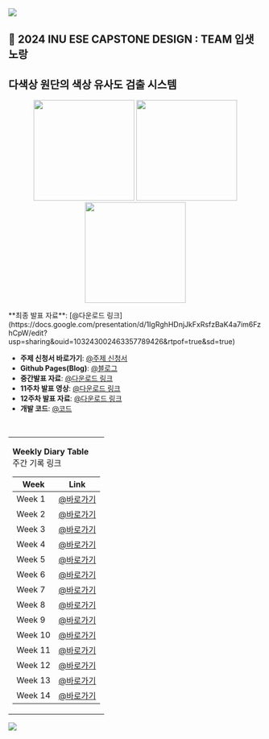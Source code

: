 
<img src="https://capsule-render.vercel.app/api?type=waving&color=BDBDC8&height=150&section=header" />

## 👋 2024 INU ESE CAPSTONE DESIGN : TEAM 입샛노랑 
##    다색상 원단의 색상 유사도 검출 시스템
<p align="center">
  <img src="https://github.com/user-attachments/assets/4aac00cb-9dd6-4367-ac62-635e9cbb6b8e" width="200" height="200">
  <img src="https://github.com/user-attachments/assets/48223819-0feb-4bd8-a580-ab8a3ef8e994" width="200" height="200">
  <img src="https://github.com/user-attachments/assets/0610e40d-d4b9-48ab-b9b0-40b7814f2353" width="200" height="200">
</p>
**최종 발표 자료**: [@다운로드 링크](https://docs.google.com/presentation/d/1IgRghHDnjJkFxRsfzBaK4a7im6FzhCpW/edit?usp=sharing&ouid=103243002463357789426&rtpof=true&sd=true)



- **주제 신청서 바로가기**: [@주제 신청서](https://github.com/inu-ese-capstone-design-team-YSN/inu-ese-capstone-design-team-YSN.github.io/blob/master/_posts/%5B%EC%9E%85%EC%83%9B%EB%85%B8%EB%9E%91%5D-%EC%A3%BC%EC%A0%9C%20%EC%84%A0%EC%A0%95%20%EB%B3%B4%EA%B3%A0%EC%84%9C.pdf)  
- **Github Pages(Blog)**: [@블로그](https://inu-ese-capstone-design-team-ysn.github.io/)
- **중간발표 자료**: [@다운로드 링크](https://github.com/inu-ese-capstone-design-team-YSN/inu-ese-capstone-design-team-YSN.github.io/blob/master/_posts/%EC%9E%85%EC%83%9B%EB%85%B8%EB%9E%91%20%EC%A4%91%EA%B0%84%EB%B0%9C%ED%91%9C%20%EC%9E%90%EB%A3%8C.pptx)
- **11주차 발표 영상**: [@다운로드 링크](https://github.com/inu-ese-capstone-design-team-YSN/documents/blob/main/presentation_video_week11.mp4)
- **12주차 발표 자료**: [@다운로드 링크](https://github.com/inu-ese-capstone-design-team-YSN/documents/blob/main/presentation_week12.pptx)
- **개발 코드**: [@코드](https://github.com/inu-ese-capstone-design-team-YSN/project)
<br>
<table>
<tr>
<td>



**Weekly Diary Table**  
주간 기록 링크

| Week  | Link |
| ------------- | ------------- |
| Week 1  | [@바로가기](https://inu-ese-capstone-design-team-ysn.github.io/weekly%E3%85%A4diary/Weekly-Diary(1%EC%A3%BC%EC%B0%A8)/)  |  
| Week 2  | [@바로가기](https://inu-ese-capstone-design-team-ysn.github.io/weekly%E3%85%A4diary/Weekly-Diary(2%EC%A3%BC%EC%B0%A8)/)  |
| Week 3  | [@바로가기](https://inu-ese-capstone-design-team-ysn.github.io/weekly%E3%85%A4diary/Weekly-diary(3%EC%A3%BC%EC%B0%A8)/)  |
| Week 4  | [@바로가기](https://inu-ese-capstone-design-team-ysn.github.io/weekly%E3%85%A4diary/Weekly-diary(4%EC%A3%BC%EC%B0%A8)/)  |
| Week 5  | [@바로가기](https://inu-ese-capstone-design-team-ysn.github.io/weekly%E3%85%A4diary/Weekly-diary(5%EC%A3%BC%EC%B0%A8)/)  |
| Week 6  | [@바로가기](https://inu-ese-capstone-design-team-ysn.github.io/weekly%E3%85%A4diary/Weekly-diary(6%EC%A3%BC%EC%B0%A8)/)  |
| Week 7  | [@바로가기](https://inu-ese-capstone-design-team-ysn.github.io/weekly%E3%85%A4diary/Weekly-Diary(7%EC%A3%BC%EC%B0%A8)/)  |
| Week 8  | [@바로가기](https://inu-ese-capstone-design-team-ysn.github.io/weekly%E3%85%A4diary/Weekly-Diary(8%EC%A3%BC%EC%B0%A8)/)  |
| Week 9  | [@바로가기](https://inu-ese-capstone-design-team-ysn.github.io/weekly%E3%85%A4diary/Weekly-Diary(9%EC%A3%BC%EC%B0%A8)/)  |
| Week 10  | [@바로가기](https://inu-ese-capstone-design-team-ysn.github.io/weekly%E3%85%A4diary/Weekly-Diary(10%EC%A3%BC%EC%B0%A8)/)  |
| Week 11  | [@바로가기](https://inu-ese-capstone-design-team-ysn.github.io/weekly%E3%85%A4diary/Weekly-Diary(11%EC%A3%BC%EC%B0%A8)/)  |
| Week 12  | [@바로가기](https://inu-ese-capstone-design-team-ysn.github.io/weekly%E3%85%A4diary/Weekly-Diary(12%EC%A3%BC%EC%B0%A8)/)  |
| Week 13  | [@바로가기](https://inu-ese-capstone-design-team-ysn.github.io/weekly%E3%85%A4diary/Weekly-Diary(13%EC%A3%BC%EC%B0%A8)/)  |
| Week 14  | [@바로가기](https://inu-ese-capstone-design-team-ysn.github.io/weekly%E3%85%A4diary/Weekly-Diary(14%EC%A3%BC%EC%B0%A8)/)  |

</td>
</tr>
</table>

<img src="https://capsule-render.vercel.app/api?type=waving&color=BDBDC8&height=150&section=footer" />
